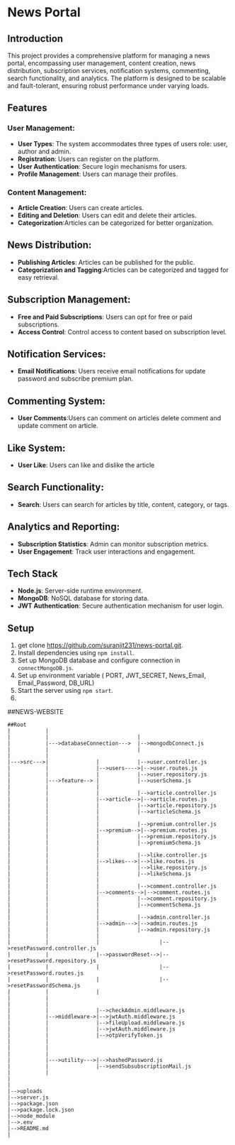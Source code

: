 # News Portal

## Introduction
This project provides a comprehensive platform for managing a news portal, encompassing user management, content creation, news distribution, subscription services, notification systems, commenting, search functionality, and analytics. The platform is designed to be scalable and fault-tolerant, ensuring robust performance under varying loads.

## Features

### User Management:
- **User Types**: The system accommodates three types of users role: user, author and admin.
- **Registration**: Users can register on the platform.
- **User Authentication**: Secure login mechanisms for users.
- **Profile Management**: Users can manage their profiles.

### Content Management:

- **Article Creation**: Users can create articles.
- **Editing and Deletion**: Users can edit and delete their articles.
- **Categorization**:Articles can be categorized for better organization.

## News Distribution:

- **Publishing Articles**: Articles can be published for the public.
- **Categorization and Tagging**:Articles can be categorized and tagged for easy retrieval.

## Subscription Management:

- **Free and Paid Subscriptions**: Users can opt for free or paid subscriptions.
- **Access Control**: Control access to content based on subscription level.

## Notification Services:

- **Email Notifications**: Users receive email notifications for update password and subscribe premium plan.

## Commenting System:

- **User Comments**:Users can comment on articles delete comment and update comment on article.

## Like System:

- **User Like**: Users can like and dislike the article

## Search Functionality:

- **Search**: Users can search for articles by title, content, category, or tags.

## Analytics and Reporting:

- **Subscription Statistics**: Admin can monitor subscription metrics.
- **User Engagement**: Track user interactions and engagement.


## Tech Stack
- **Node.js**: Server-side runtime environment.
- **MongoDB**: NoSQL database for storing data.
- **JWT Authentication**: Secure authentication mechanism for user login.

## Setup
1. get clone https://github.com/suranjit231/news-portal.git.
2. Install dependencies using `npm install`.
3. Set up MongoDB database and configure connection in `connectMongoDB.js`.
4. Set up environment variable ( PORT, JWT_SECRET, News_Email, Email_Password, DB_URL)
4. Start the server using `npm start`.
5. 

##NEWS-WEBSITE
```
##Root
|           |               
|           |                            |
|           |--->databaseConnection--->  |-->mongodbConnect.js
|           |                            |
|           |
|--->src--->|               |            |-->user.controller.js   
|           |               |-->users---->|-->user.routes.js
|           |               |            |-->user.repository.js  
|           |--->feature--> |            |-->userSchema.js  
|           |               |
|           |               |            |-->article.controller.js
|           |               |-->article-->|-->article.routes.js
|           |               |            |-->article.repository.js
|           |               |            |-->articleSchema.js
|           |               |
|           |               |            |-->premium.controller.js
|           |               |-->premium-->|-->premium.routes.js
|           |               |            |-->premium.repository.js
|           |               |            |-->premiumSchema.js
|           |               |
|           |               |            |-->like.controller.js
|           |               |-->likes--->|-->like.routes.js
|           |               |            |-->like.repository.js
|           |               |            |-->likeSchema.js
|           |               |
|           |               |            |-->comment.controller.js
|           |               |-->comments-->|-->comment.routes.js
|           |               |            |-->comment.repository.js
|           |               |            |-->commentSchema.js
|           |               |
|           |               |            |-->admin.controller.js
|           |               |-->admin--->|-->admin.routes.js               
|           |               |            |-->admin.repository.js
|           |               |            
|           |               |                   |-->resetPassword.controller.js    
|           |               |-->passwordReset-->|-->resetPassword.repository.js        
|           |               |                   |-->resetPassword.routes.js
|           |               |                   |-->resetPasswordSchema.js
|           |               |            
|           |                          
|           |                                                                                                         
|           |               |-->checkAdmin.middleware.js
|           |-->middleware->|-->jwtAuth.middleware.js
|           |               |-->fileUpload.middleware.js
|           |               |-->jwtAuth.middleware.js
|           |               |-->otpVerifyToken.js
|           |
|           |
|           |
|           |--->utility--->|-->hashedPassword.js
|           |               |-->sendSubsubscriptionMail.js
|           |
|
|
|-->uploads
|-->server.js
|-->package.json
|-->package.lock.json
|-->node_module
|-->.env
|-->README.md
|
```
